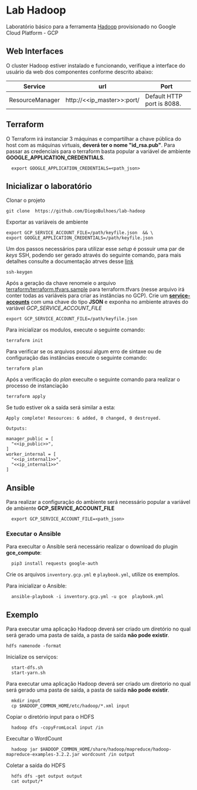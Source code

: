 # Lab Hadoop

Laboratório básico para a ferramenta [Hadoop](http://hadoop.org/) provisionado no Google Cloud Platform - GCP

## Web Interfaces

O cluster Hadoop estiver instalado e funcionando, verifique a interface do usuário da web dos componentes conforme descrito abaixo:

Service|url|Port
---|---|---
ResourceManager  | http://<<ip_master>>:port/ | Default HTTP port is 8088.

## Terraform

O Terraform irá instanciar 3 máquinas e compartilhar a chave pública do host com as máquinas virtuais, **deverá ter o nome "id_rsa.pub"**. Para passar as credenciais para o terraform basta popular a variável de ambiente **GOOGLE_APPLICATION_CREDENTIALS**.

```shell
  export GOOGLE_APPLICATION_CREDENTIALS=<path_json>
```

## Inicializar o laboratório

Clonar o projeto

```shell
git clone  https://github.com/DiegoBulhoes/lab-hadoop
```

Exportar as variáveis de ambiente

```shell
export GCP_SERVICE_ACCOUNT_FILE=/path/keyfile.json  && \
export GOOGLE_APPLICATION_CREDENTIALS=/path/keyfile.json
```

Um dos passos necessários para utilizar esse _setup_ é possuir uma par de _keys_ SSH, podendo ser gerado através do seguinte comando, para mais detalhes consulte a documentação atrves desse [link](https://wiki.debian.org/SSH)

```shell
ssh-keygen
```

Após a geração da chave renomeie o arquivo [terraform/terraform.tfvars.sample](terraform/terraform.tfvars.sample) para terraform.tfvars (nesse arquivo irá conter todas as variáveis para criar as instâncias no GCP). Crie um [**service-accounts**](https://cloud.google.com/compute/docs/access/service-accounts) com uma chave do tipo **JSON** e exponha no ambiente através do variável _GCP_SERVICE_ACCOUNT_FILE_

```shell
export GCP_SERVICE_ACCOUNT_FILE=/path/keyfile.json
```

Para inicializar os modulos, execute o seguinte comando:

```shell
terraform init
```

Para verificar se os arquivos possui algum erro de sintaxe ou de configuração das instâncias execute o seguinte comando:

```shell
terraform plan
```

Após a verificação do _plan_ execulte o seguinte comando para realizar o processo de instanciação

```shell
terraform apply
```

Se tudo estiver ok a saída será similar a esta:

```text
Apply complete! Resources: 6 added, 0 changed, 0 destroyed.

Outputs:

manager_public = [
  "<<ip_public>>",
]
worker_internal = [
  "<<ip_internal1>>",
  "<<ip_internal1>>"
]
```

## Ansible

Para realizar a configuração do ambiente será necessário popular a variável de ambiente **GCP_SERVICE_ACCOUNT_FILE**

```shell
  export GCP_SERVICE_ACCOUNT_FILE=<path_json>
```

### Executar o Ansible

Para execultar o Ansible será necessário realizar o download do plugin **gce_compute**:

```shell
  pip3 install requests google-auth
```

Crie os arquivos `inventory.gcp.yml` e `playbook.yml`, utilize os exemplos.

Para inicializar o Ansible:

```shell
  ansible-playbook -i inventory.gcp.yml -u gce  playbook.yml

```
## Exemplo

Para executar uma aplicação Hadoop deverá ser criado um diretório no qual será gerado uma pasta de saída, a pasta de saída **não pode existir**.

```shell
hdfs namenode -format
```

Inicialize os serviços:

```shell
  start-dfs.sh
  start-yarn.sh
```

Para executar uma aplicação Hadoop deverá ser criado um diretorio no qual será gerado uma pasta de saída, a pasta de saída **não pode existir**.

```shell
  mkdir input
  cp $HADOOP_COMMON_HOME/etc/hadoop/*.xml input
```

Copiar o diretório input para o HDFS

```shell
  hadoop dfs -copyFromLocal input /in
```

Execultar o WordCount

```shell
  hadoop jar $HADOOP_COMMON_HOME/share/hadoop/mapreduce/hadoop-mapreduce-examples-3.2.2.jar wordcount /in output
```

Coletar a saída do HDFS

```shell
  hdfs dfs -get output output
  cat output/*
```
